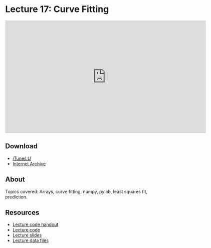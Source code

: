 # Lecture 17: Curve Fitting

<iframe width="640" height="360" src="http://www.youtube.com/embed/TIQTYgmavC4?feature=player_detailpage" frameborder="0" allowfullscreen></iframe>

## Download

- [iTunes U](http://itunes.apple.com/us/itunes-u/lecture-17-curve-fitting/id499270153?i=110101049)
- [Internet Archive](http://www.archive.org/download/MIT6.00SCS11/MIT6_00SCS11_lec17_300k.mp4)

## About

Topics covered: Arrays, curve fitting, numpy, pylab, least squares fit, prediction.

## Resources

- [Lecture code handout](http://ocw.mit.edu/courses/electrical-engineering-and-computer-science/6-00sc-introduction-to-computer-science-and-programming-spring-2011/unit-2/lecture-17-curve-fitting/MIT6_00SCS11_lec17.pdf)
- [Lecture code](http://ocw.mit.edu/courses/electrical-engineering-and-computer-science/6-00sc-introduction-to-computer-science-and-programming-spring-2011/unit-2/lecture-17-curve-fitting/lec17.py)
- [Lecture slides](http://ocw.mit.edu/courses/electrical-engineering-and-computer-science/6-00sc-introduction-to-computer-science-and-programming-spring-2011/unit-2/lecture-17-curve-fitting/MIT6_00SCS11_lec17_slides.pdf)
- [Lecture data files](http://ocw.mit.edu/courses/electrical-engineering-and-computer-science/6-00sc-introduction-to-computer-science-and-programming-spring-2011/unit-2/lecture-17-curve-fitting/lec17_data.zip)
